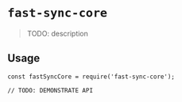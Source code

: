 # `fast-sync-core`

> TODO: description

## Usage

```
const fastSyncCore = require('fast-sync-core');

// TODO: DEMONSTRATE API
```
